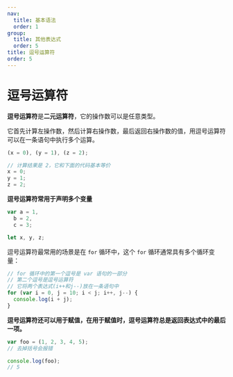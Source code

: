 ```yaml
---
nav:
  title: 基本语法
  order: 1
group:
  title: 其他表达式
  order: 5
title: 逗号运算符
order: 5
---
```


# 逗号运算符

**逗号运算符**是**二元运算符**，它的操作数可以是任意类型。

它首先计算左操作数，然后计算右操作数，最后返回右操作数的值，用逗号运算符可以在一条语句中执行多个运算。

```js
(x = 0), (y = 1), (z = 2);
```

```js
// 计算结果是 2，它和下面的代码基本等价
x = 0;
y = 1;
z = 2;
```

**逗号运算符常用于声明多个变量**

```js
var a = 1,
  b = 2,
  c = 3;

let x, y, z;
```

逗号运算符最常用的场景是在 `for` 循环中，这个 `for` 循环通常具有多个循环变量：

```js
// for 循环中的第一个逗号是 var 语句的一部分
// 第二个逗号是逗号运算符
// 它将两个表达式(i++和j--)放在一条语句中
for (var i = 0, j = 10; i < j; i++, j--) {
  console.log(i + j);
}
```

**逗号运算符还可以用于赋值，在用于赋值时，逗号运算符总是返回表达式中的最后一项。**

```js
var foo = (1, 2, 3, 4, 5);
// 去掉括号会报错

console.log(foo);
// 5
```
